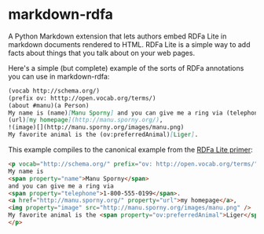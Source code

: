 # markdown-rdfa
A Python Markdown extension that lets authors embed RDFa Lite in markdown documents rendered to HTML. RDFa Lite is a simple way to add facts about things that you talk about on your web pages.

Here's a simple (but complete) example of the sorts of RDFa annotations you can use in markdown-rdfa:

```markdown
(vocab http://schema.org/)
(prefix ov: htttp://open.vocab.org/terms/)
(about #manu)(a Person)
My name is (name)[Manu Sporny] and you can give me a ring via (telephone)[1-800-555-0199].
(url)[my homepage](http://manu.sporny.org/),
!(image)[](http://manu.sporny.org/images/manu.png)
My favorite animal is the (ov:preferredAnimal)[Liger].
```

This example compiles to the canonical example from the [RDFa Lite primer](http://www.w3.org/TR/rdfa-lite/):

```html
<p vocab="http://schema.org/" prefix="ov: http://open.vocab.org/terms/" resource="#manu" typeof="Person">
My name is
<span property="name">Manu Sporny</span>
and you can give me a ring via
<span property="telephone">1-800-555-0199</span>.
<a href="http://manu.sporny.org/" property="url">my homepage</a>,
<img property="image" src="http://manu.sporny.org/images/manu.png" />
My favorite animal is the <span property="ov:preferredAnimal">Liger</span>.
</p>
```
